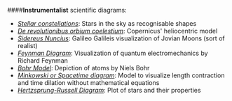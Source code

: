 ####**Instrumentalist** scientific diagrams:

* [*Stellar constellations*](https://s-media-cache-ak0.pinimg.com/736x/6f/70/bd/6f70bd5d482fbe0c9bbdaeb9101d5a68.jpg): Stars in the sky as recognisable shapes 
* [*De revolutionibus orbium coelestium*](https://upload.wikimedia.org/wikipedia/commons/9/95/Copernican_heliocentrism_theory_diagram.svg): Copernicus' heliocentric model 
* [*Sidereus Nuncius*](http://www.hps.cam.ac.uk/starry/galileo2lrg.jpg): Galileo Galileis visualization of Jovian Moons (sort of realist)
* [*Feynman Diagram*](https://en.wikipedia.org/wiki/Feynman_diagram): Visualization of quantum electromechanics by Richard Feynman
* [*Bohr Model*](https://en.wikipedia.org/wiki/Bohr_model): Depiction of atoms by Niels Bohr
* [*Minkowski or Spacetime diagram*](https://en.wikipedia.org/wiki/Minkowski_diagram): Model to visualize length contraction and time dilation without mathematical equations
* [*Hertzsprung-Russell Diagram*](https://en.wikipedia.org/wiki/Hertzsprung-Russelldiagram): Plot of stars and their properties
